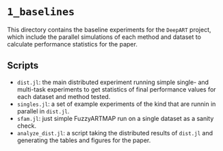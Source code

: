 # `1_baselines`

This directory contains the baseline experiments for the `DeepART` project, which include the parallel simulations of each method and dataset to calculate performance statistics for the paper.

## Scripts

- `dist.jl`: the main distributed experiment running simple single- and multi-task experiments to get statistics of final performance values for each dataset and method tested.
- `singles.jl`: a set of example experiments of the kind that are runnin in parallel in `dist.jl`.
- `sfam.jl`: just simple FuzzyARTMAP run on a single dataset as a sanity check.
- `analyze_dist.jl`: a script taking the distributed results of `dist.jl` and generating the tables and figures for the paper.
